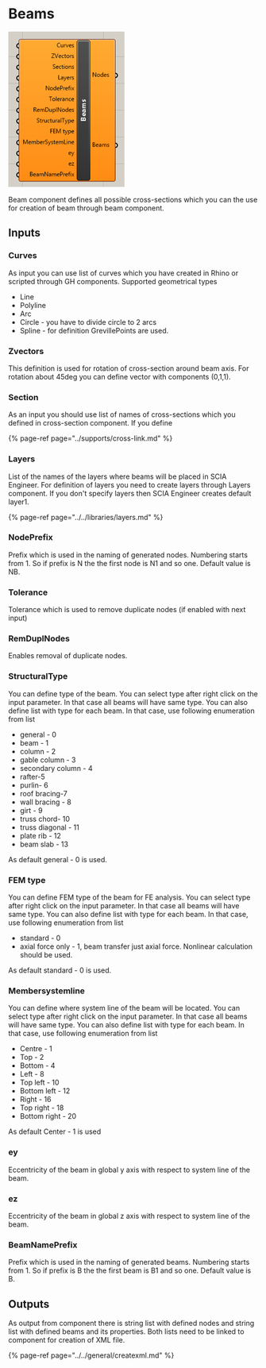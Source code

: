 # Beams

![Beam component](../../../../.gitbook/assets/beamcomponent.png)

Beam component defines all possible cross-sections which you can the use for creation of beam through beam component.

## Inputs

### Curves

As input you can use list of curves which you have created in Rhino or scripted through GH components. Supported geometrical types

* Line
* Polyline
* Arc
* Circle - you have to divide circle to 2 arcs
* Spline - for definition GrevillePoints are used.

### Zvectors

This definition is used for rotation of cross-section around beam axis. For rotation about 45deg you can define vector with components \(0,1,1\).

### Section

As an input you should use list of names of cross-sections which you defined in cross-section component. If you define 

{% page-ref page="../supports/cross-link.md" %}

### Layers

List of the names of the layers where beams will be placed in SCIA Engineer. For definition of layers you need to create layers through Layers component. If you don't specify layers then SCIA Engineer creates default layer1.

{% page-ref page="../../libraries/layers.md" %}

### NodePrefix

Prefix which is used in the naming of generated nodes. Numbering starts from 1. So if prefix is N the the first node is N1 and so one. Default value is NB.

### Tolerance

Tolerance which is used to remove duplicate nodes \(if enabled with next input\)

### RemDuplNodes

Enables removal of duplicate nodes.

### StructuralType

You can define type of the beam. You can select type after right click on the input parameter. In that case all beams will have same type. You can also define list with type for each beam. In that case, use following enumeration from list

* general - 0
* beam - 1
* column - 2
* gable column - 3
* secondary column - 4
* rafter-5
* purlin- 6
* roof bracing-7
* wall bracing - 8
* girt - 9
* truss chord- 10
* truss diagonal - 11
* plate rib - 12
* beam slab - 13

As default general - 0 is used.

### FEM type

You can define FEM type of the beam for FE analysis.  You can select type after right click on the input parameter. In that case all beams will have same type. You can also define list with type for each beam. In that case, use following enumeration from list

* standard - 0
* axial force only - 1,  beam transfer just axial force. Nonlinear calculation should be used.

As default standard - 0 is used.

### Membersystemline

You can define where system line of the beam will be located.   You can select type after right click on the input parameter. In that case all beams will have same type. You can also define list with type for each beam. In that case, use following enumeration from list

* Centre - 1
* Top - 2
* Bottom - 4
* Left - 8
* Top left - 10
* Bottom left - 12
* Right - 16
* Top right - 18
* Bottom right - 20

As default Center - 1 is used

### ey

Eccentricity of the beam in global y axis with respect to system line of the beam.

### ez

Eccentricity of the beam in global z axis with respect to system line of the beam.

### BeamNamePrefix

Prefix which is used in the naming of generated beams. Numbering starts from 1. So if prefix is B the the first beam is B1 and so one. Default value is B.

## Outputs

As output from component there is string list with defined nodes and string list with defined beams and its properties. Both lists need to be linked to component for creation of XML file.

{% page-ref page="../../general/createxml.md" %}





